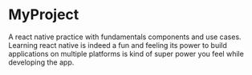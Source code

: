 # MyProject

A react native practice with fundamentals components and use cases. Learning react native is indeed a fun and feeling its power to build applications on multiple platforms is kind of super power you feel while developing the app. 
